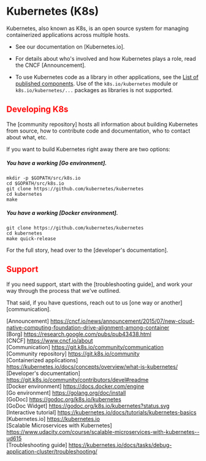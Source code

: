 # Kubernetes (K8s)

Kubernetes, also known as K8s, is an open source system for managing containerized applications
across multiple hosts. 

- See our documentation on [Kubernetes.io].
- For details about who's involved and how Kubernetes plays a role,
read the CNCF [Announcement].

- To use Kubernetes code as a library in other applications, see the [List of published components](https://git.k8s.io/kubernetes/staging/README.md).
Use of the `k8s.io/kubernetes` module or `k8s.io/kubernetes/...` packages as libraries is not supported.


## <font color='red'> Developing K8s </font>
The [community repository] hosts all information about
building Kubernetes from source, how to contribute code
and documentation, who to contact about what, etc.

If you want to build Kubernetes right away there are two options:

##### You have a working [Go environment].
```
mkdir -p $GOPATH/src/k8s.io
cd $GOPATH/src/k8s.io
git clone https://github.com/kubernetes/kubernetes
cd kubernetes
make
```

##### You have a working [Docker environment].
```
git clone https://github.com/kubernetes/kubernetes
cd kubernetes
make quick-release
```

For the full story, head over to the [developer's documentation].

## <font color='red'> Support </font>
If you need support, start with the [troubleshooting guide],
and work your way through the process that we've outlined.

That said, if you have questions, reach out to us
[one way or another][communication].

[Announcement] https://cncf.io/news/announcement/2015/07/new-cloud-native-computing-foundation-drive-alignment-among-container  
[Borg] https://research.google.com/pubs/pub43438.html  
[CNCF] https://www.cncf.io/about  
[Communication] https://git.k8s.io/community/communication  
[Community repository] https://git.k8s.io/community  
[Containerized applications] https://kubernetes.io/docs/concepts/overview/what-is-kubernetes/  
[Developer's documentation] https://git.k8s.io/community/contributors/devel#readme  
[Docker environment] https://docs.docker.com/engine  
[Go environment] https://golang.org/doc/install  
[GoDoc] https://godoc.org/k8s.io/kubernetes  
[GoDoc Widget] https://godoc.org/k8s.io/kubernetes?status.svg  
[Interactive tutorial] https://kubernetes.io/docs/tutorials/kubernetes-basics  
[Kubernetes.io] https://kubernetes.io  
[Scalable Microservices with Kubernetes] https://www.udacity.com/course/scalable-microservices-with-kubernetes--ud615  
[Troubleshooting guide] https://kubernetes.io/docs/tasks/debug-application-cluster/troubleshooting/  
